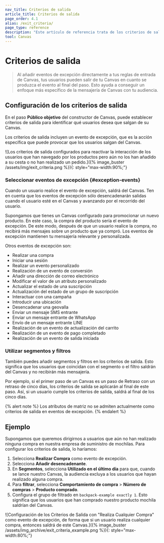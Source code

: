 ```yaml
---
nav_title: Criterios de salida 
article_title: Criterios de salida 
page_order: 4.1
alias: /exit_criteria/
page_type: reference
description: "Este artículo de referencia trata de los criterios de salida y de cómo los usuarios pueden salir de tu Canvas en función de los criterios seleccionados."
tool: Canvas
---
```


# Criterios de salida

> Al añadir eventos de excepción directamente a tus reglas de entrada de Canvas, tus usuarios pueden salir de tu Canvas en cuanto se produzca el evento al final del paso. Esto ayuda a conseguir un enfoque más específico de la mensajería de Canvas con tu audiencia.

## Configuración de los criterios de salida

En el paso **Público objetivo** del constructor de Canvas, puede establecer criterios de salida para identificar qué usuarios desea que salgan de su Canvas. 

Los criterios de salida incluyen un evento de excepción, que es la acción específica que puede provocar que los usuarios salgan del Canvas.

![Los criterios de salida configurados para reactivar la interacción de los usuarios que han navegado por los productos pero aún no los han añadido a su cesta o no han realizado un pedido.]({% image_buster /assets/img/exit_criteria.png %}){: style="max-width:90%;"}

### Seleccionar eventos de excepción {#exception-events}

Cuando un usuario realice el evento de excepción, saldrá del Canvas. Ten en cuenta que los eventos de excepción sólo desencadenarán salidas cuando el usuario esté en el Canvas y avanzando por el recorrido del usuario.

Supongamos que tienes un Canvas configurado para promocionar un nuevo producto. En este caso, la compra del producto sería el evento de excepción. De este modo, después de que un usuario realice la compra, no recibirá más mensajes sobre un producto que ya compró. Los eventos de excepción mantienen tu mensajería relevante y personalizada.

Otros eventos de excepción son:

- Realizar una compra
- Iniciar una sesión
- Realizar un evento personalizado
- Realización de un evento de conversión
- Añadir una dirección de correo electrónico
- Modificar el valor de un atributo personalizado
- Actualizar el estado de una suscripción
- Actualización del estado de un grupo de suscripción
- Interactuar con una campaña
- Introducir una ubicación
- Desencadenar una geovalla
- Enviar un mensaje SMS entrante
- Enviar un mensaje entrante de WhatsApp
- Envío de un mensaje entrante LINE
- Realización de un evento de actualización del carrito
- Realización de un evento de pago completado
- Realización de un evento de salida iniciada

### Utilizar segmentos y filtros

También puedes añadir segmentos y filtros en los criterios de salida. Esto significa que los usuarios que coincidan con el segmento o el filtro saldrán del Canvas y no recibirán más mensajería. 

Por ejemplo, si el primer paso de un Canvas es un paso de Retraso con un retraso de cinco días, los criterios de salida se aplicarán al final de este paso. Así, si un usuario cumple los criterios de salida, saldrá al final de los cinco días.

{% alert note %}
Los atributos de matriz no se admiten actualmente como criterios de salida en eventos de excepción.
{% endalert %}

## Ejemplo

Supongamos que queremos dirigirnos a usuarios que aún no han realizado ninguna compra en nuestra empresa de suministro de mochilas. Para configurar los criterios de salida, lo haríamos:

1. Selecciona **Realizar Compra** como evento de excepción.
2. Selecciona **Añadir desencadenante**. 
3. En **Segmentos**, selecciona **Utilizado en el último día** para que, cuando se lance nuestro Canvas, la audiencia excluya a los usuarios que hayan realizado alguna compra.
4. Para **filtrar**, selecciona **Comportamiento de compra** > **Número de compras** > **Producto comprado**.
5. Configura el grupo de filtrado en `backpack-example exactly 1`. Esto significa que los usuarios que han comprado nuestro producto mochila saldrían del Canvas.

![Configuración de los Criterios de Salida con "Realiza Cualquier Compra" como evento de excepción, de forma que si un usuario realiza cualquier compra, entonces saldrá de este Canvas.]({% image_buster /assets/img_archive/exit_criteria_example.png %}){: style="max-width:80%;"}


